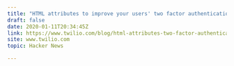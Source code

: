 ```yaml
---
title: "HTML attributes to improve your users' two factor authentication experience"
draft: false
date: 2020-01-11T20:34:45Z
link: https://www.twilio.com/blog/html-attributes-two-factor-authentication-autocomplete?utm_medium=RSS&utm_source=hune
site: www.twilio.com
topic: Hacker News  

---
```

